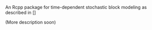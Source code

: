 An Rcpp package for time-dependent stochastic block modeling as described in []

(More description soon)
